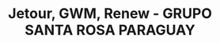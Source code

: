 ---
title: "Jetour, GWM, Renew - GRUPO SANTA ROSA PARAGUAY"
url: /asuncion/jetour-gwm-renew-grupo-santa-rosa-paraguay/
shop: coche
---
